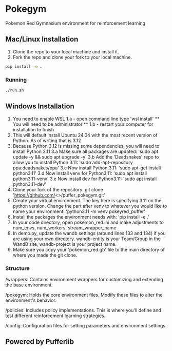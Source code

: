 # Pokegym

Pokemon Red Gymnasium environment for reinforcement learning

## Mac/Linux Installation

1. Clone the repo to your local machine and install it.
2. Fork the repo and clone your fork to your local machine.

```sh
pip install -e . 
```

### Running

```sh
./run.sh
```

## Windows Installation
1. You need to enable WSL
 1.a - open command line type 'wsl install' ** You will need to be administrator **
 1.b - restart your computer for installation to finish
2. This will default install Ubuntu 24.04 with the most recent version of Python. As of writing that is 3.12
3. Because Python 3.12 is missing some dependencies, you will need to install Python 3.11
 3.a Make sure all packages are updated: 'sudo apt update -y && sudo apt upgrade -y'
 3.b Add the 'Deadsnakes' repo to allow you to install Python 3.11: 'sudo add-apt-repository ppa:deadsnakes/ppa'
 3.c Now install Python 3.11: 'sudo apt-get install python3.11'
 3.d Now install venv for Python3.11: 'sudo apt install python3.11-venv'
 3.e Now install dev for Python3.11: 'sudo apt install python3.11-dev'
4. Clone your fork of the repository: git clone 'https://github.com/<<GITHUB USERNAME>>/puffer_pokegym.git'
5. Create your virtual environment. The key here is specifying 3.11 on the python version. Change the part after venv to whatever you would like to name your environment: 'python3.11 -m venv pokeyred_puffer'
6. Install the packages the environment needs with: 'pip install -e .'
7. In your code directory, open pokemon_red.ini and make adjustments to num_envs, num_workers, stream_wrapper_name
8. In demo.py, update the wandb settings (around lines 133 and 134) if you are using your own directory. wandb-entity is your Team/Group in the WandB site, wandb-project is your project name.
9. Make sure you copy your 'pokemon_red.gb' file to the main directory of where you made the git clone. 
### Structure

/wrappers: Contains environment wrappers for customizing and extending the base environment.

/pokegym: Holds the core environment files. Modify these files to alter the environment's behavior.

/policies: Includes policy implementations. This is where you'll define and test different reinforcement learning strategies.

/config: Configuration files for setting parameters and environment settings.

## Powered by Pufferlib
